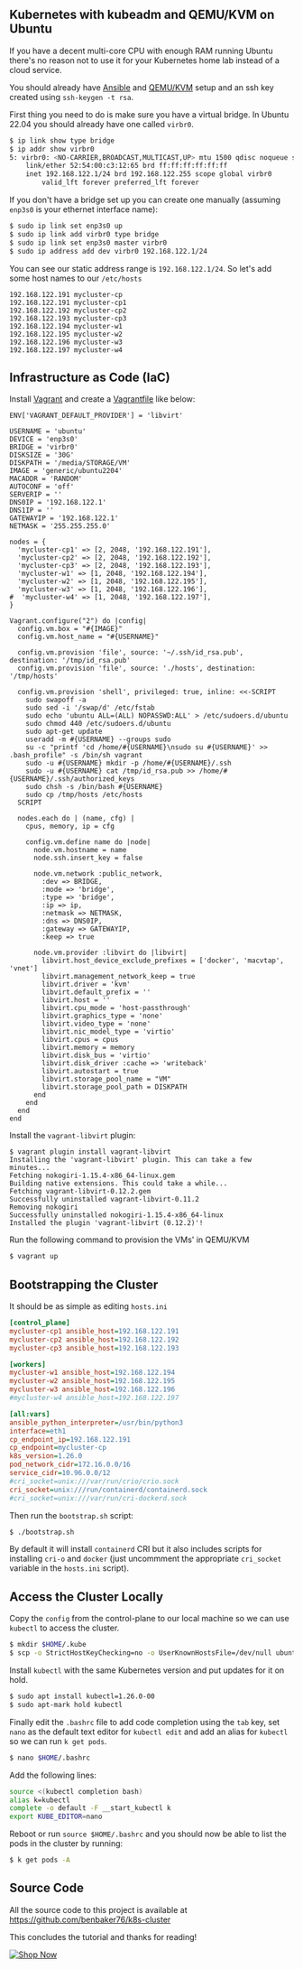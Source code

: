 ## Kubernetes with kubeadm and QEMU/KVM on Ubuntu

If you have a decent multi-core CPU with enough RAM running Ubuntu there's no reason not to use it for your Kubernetes home lab instead of a cloud service.

You should already have [Ansible](https://docs.ansible.com/ansible/latest/installation_guide/intro_installation.html) and [QEMU/KVM](https://www.tecmint.com/install-qemu-kvm-ubuntu-create-virtual-machines) setup and an ssh key created using `ssh-keygen -t rsa`.

First thing you need to do is make sure you have a virtual bridge. In Ubuntu 22.04 you should already have one called `virbr0`.

```sh
$ ip link show type bridge
$ ip addr show virbr0
5: virbr0: <NO-CARRIER,BROADCAST,MULTICAST,UP> mtu 1500 qdisc noqueue state DOWN group default qlen 1000
    link/ether 52:54:00:c3:12:65 brd ff:ff:ff:ff:ff:ff
    inet 192.168.122.1/24 brd 192.168.122.255 scope global virbr0
        valid_lft forever preferred_lft forever
```

If you don't have a bridge set up you can create one manually (assuming `enp3s0` is your ethernet interface name):

```sh
$ sudo ip link set enp3s0 up
$ sudo ip link add virbr0 type bridge
$ sudo ip link set enp3s0 master virbr0
$ sudo ip address add dev virbr0 192.168.122.1/24
```

You can see our static address range is `192.168.122.1/24`. So let's add some host names to our `/etc/hosts`

```
192.168.122.191 mycluster-cp
192.168.122.191 mycluster-cp1
192.168.122.192 mycluster-cp2
192.168.122.193 mycluster-cp3
192.168.122.194 mycluster-w1
192.168.122.195 mycluster-w2
192.168.122.196 mycluster-w3
192.168.122.197 mycluster-w4
```

## Infrastructure as Code (IaC)

Install [Vagrant](https://developer.hashicorp.com/vagrant/docs/installation) and create a [Vagrantfile](https://developer.hashicorp.com/vagrant/docs/vagrantfile) like below:

```vagrantfile
ENV['VAGRANT_DEFAULT_PROVIDER'] = 'libvirt'

USERNAME = 'ubuntu'
DEVICE = 'enp3s0'
BRIDGE = 'virbr0'
DISKSIZE = '30G'
DISKPATH = '/media/STORAGE/VM'
IMAGE = 'generic/ubuntu2204'
MACADDR = 'RANDOM'
AUTOCONF = 'off'
SERVERIP = ''
DNS0IP = '192.168.122.1'
DNS1IP = ''
GATEWAYIP = '192.168.122.1'
NETMASK = '255.255.255.0'

nodes = {
  'mycluster-cp1' => [2, 2048, '192.168.122.191'],
  'mycluster-cp2' => [2, 2048, '192.168.122.192'],
  'mycluster-cp3' => [2, 2048, '192.168.122.193'],
  'mycluster-w1' => [1, 2048, '192.168.122.194'],
  'mycluster-w2' => [1, 2048, '192.168.122.195'],
  'mycluster-w3' => [1, 2048, '192.168.122.196'],
#  'mycluster-w4' => [1, 2048, '192.168.122.197'],
}

Vagrant.configure("2") do |config|
  config.vm.box = "#{IMAGE}"
  config.vm.host_name = "#{USERNAME}"

  config.vm.provision 'file', source: '~/.ssh/id_rsa.pub', destination: '/tmp/id_rsa.pub'
  config.vm.provision 'file', source: './hosts', destination: '/tmp/hosts'

  config.vm.provision 'shell', privileged: true, inline: <<-SCRIPT
    sudo swapoff -a
    sudo sed -i '/swap/d' /etc/fstab
    sudo echo 'ubuntu ALL=(ALL) NOPASSWD:ALL' > /etc/sudoers.d/ubuntu
    sudo chmod 440 /etc/sudoers.d/ubuntu
    sudo apt-get update
    useradd -m #{USERNAME} --groups sudo
    su -c "printf 'cd /home/#{USERNAME}\nsudo su #{USERNAME}' >> .bash_profile" -s /bin/sh vagrant
    sudo -u #{USERNAME} mkdir -p /home/#{USERNAME}/.ssh
    sudo -u #{USERNAME} cat /tmp/id_rsa.pub >> /home/#{USERNAME}/.ssh/authorized_keys
    sudo chsh -s /bin/bash #{USERNAME}
    sudo cp /tmp/hosts /etc/hosts
  SCRIPT

  nodes.each do | (name, cfg) |
    cpus, memory, ip = cfg

    config.vm.define name do |node|
      node.vm.hostname = name
      node.ssh.insert_key = false

      node.vm.network :public_network,
        :dev => BRIDGE,
        :mode => 'bridge',
        :type => 'bridge',
        :ip => ip,
        :netmask => NETMASK,
        :dns => DNS0IP,
        :gateway => GATEWAYIP,
        :keep => true

      node.vm.provider :libvirt do |libvirt|
        libvirt.host_device_exclude_prefixes = ['docker', 'macvtap', 'vnet']
        libvirt.management_network_keep = true
        libvirt.driver = 'kvm'
        libvirt.default_prefix = ''
        libvirt.host = ''
        libvirt.cpu_mode = 'host-passthrough'
        libvirt.graphics_type = 'none'
        libvirt.video_type = 'none'
        libvirt.nic_model_type = 'virtio'
        libvirt.cpus = cpus
        libvirt.memory = memory
        libvirt.disk_bus = 'virtio'
        libvirt.disk_driver :cache => 'writeback'
        libvirt.autostart = true
        libvirt.storage_pool_name = "VM"
        libvirt.storage_pool_path = DISKPATH
      end
    end
  end
end
```

Install the `vagrant-libvirt` plugin:

```
$ vagrant plugin install vagrant-libvirt
Installing the 'vagrant-libvirt' plugin. This can take a few minutes...
Fetching nokogiri-1.15.4-x86_64-linux.gem
Building native extensions. This could take a while...
Fetching vagrant-libvirt-0.12.2.gem
Successfully uninstalled vagrant-libvirt-0.11.2
Removing nokogiri
Successfully uninstalled nokogiri-1.15.4-x86_64-linux
Installed the plugin 'vagrant-libvirt (0.12.2)'!
```

Run the following command to provision the VMs' in QEMU/KVM

```sh
$ vagrant up
```

## Bootstrapping the Cluster

It should be as simple as editing `hosts.ini`

```ini
[control_plane]
mycluster-cp1 ansible_host=192.168.122.191
mycluster-cp2 ansible_host=192.168.122.192
mycluster-cp3 ansible_host=192.168.122.193

[workers]
mycluster-w1 ansible_host=192.168.122.194
mycluster-w2 ansible_host=192.168.122.195
mycluster-w3 ansible_host=192.168.122.196
#mycluster-w4 ansible_host=192.168.122.197

[all:vars]
ansible_python_interpreter=/usr/bin/python3
interface=eth1
cp_endpoint_ip=192.168.122.191
cp_endpoint=mycluster-cp
k8s_version=1.26.0
pod_network_cidr=172.16.0.0/16
service_cidr=10.96.0.0/12
#cri_socket=unix:///var/run/crio/crio.sock
cri_socket=unix:///run/containerd/containerd.sock
#cri_socket=unix:///var/run/cri-dockerd.sock
```

Then run the `bootstrap.sh` script:

```sh
$ ./bootstrap.sh
```

By default it will install `containerd` CRI but it also includes scripts for installing `cri-o` and `docker` (just uncommment the appropriate `cri_socket` variable in the `hosts.ini` script).

## Access the Cluster Locally

Copy the `config` from the control-plane to our local machine so we can use `kubectl` to access the cluster.

```sh
$ mkdir $HOME/.kube
$ scp -o StrictHostKeyChecking=no -o UserKnownHostsFile=/dev/null ubuntu@192.168.122.191:/home/ubuntu/.kube/config $HOME/.kube
```

Install `kubectl` with the same Kubernetes version and put updates for it on hold.

```sh
$ sudo apt install kubectl=1.26.0-00
$ sudo apt-mark hold kubectl
```

Finally edit the `.bashrc` file to add code completion using the `tab` key, set `nano` as the default text editor for `kubectl edit` and add an alias for `kubectl` so we can run `k get pods`.

```sh
$ nano $HOME/.bashrc
```

Add the following lines:

```sh
source <(kubectl completion bash)
alias k=kubectl
complete -o default -F __start_kubectl k
export KUBE_EDITOR=nano
```

Reboot or run `source $HOME/.bashrc` and you should now be able to list the pods in the cluster by running:

```sh
$ k get pods -A
```

## Source Code

All the source code to this project is available at https://github.com/benbaker76/k8s-cluster

This concludes the tutorial and thanks for reading!

[![Shop Now](images/shopnow.png)](https://www.teepublic.com/t-shirt/40083218-pixelated-kubernetes)
